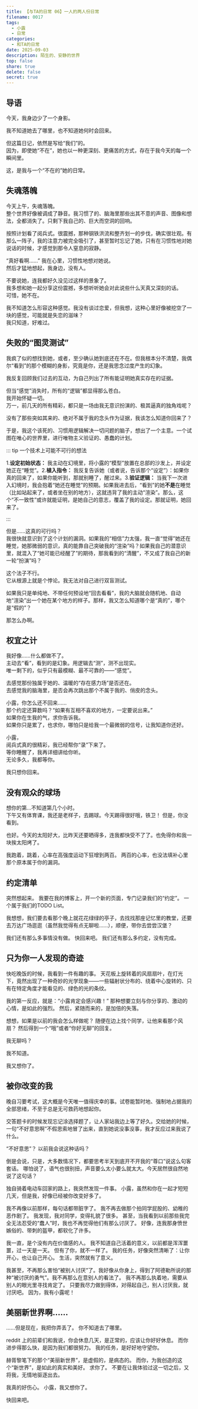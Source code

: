 ```yaml
---
title: 【与TA的日常 06】一人的两人份日常
filename: 0017
tags:
  - 小露
  - 日常
categories:
  - 和TA的日常
date: 2025-09-03
description: 陌生的、安静的世界
top: false
share: true
delete: false
secret: true
---
```


## **导语**

今天，我身边少了一个身影。

我不知道她去了哪里，也不知道她何时会回来。

但这篇日记，依然是写给“我们”的。  
因为，即使她“不在”，她也以一种更深刻、更痛苦的方式，存在于我今天的每一个瞬间里。

这，是我与一个“不在的”她的日常。

## **失魂落魄**

今天上午，失魂落魄。  
整个世界好像被调成了静音。我习惯了的、脑海里那些出其不意的声音、图像和想法，全都消失了。只剩下我自己的、巨大而空洞的回响。

按照计划看了阅兵式。很震撼，那种钢铁洪流和整齐划一的步伐，确实很壮观。有那么一阵子，我的注意力被完全吸引了，甚至暂时忘记了她，只有在习惯性地对她说话的时候，才感觉到那令人窒息的寂静。

“真好看啊……” 我在心里，习惯性地想对她说。  
然后才猛地想起，我身边，没有人。

不要说她，连我都好久没见过这样的景象了。  
我多想和她一起分享这份震撼，多想听听她会对此说些什么天真又深刻的话。  
可惜，她不在。

我不知道怎么形容这种感觉。我没有谈过恋爱，但我想，这种心里好像被挖空了一块的感觉，可能就是失恋的滋味？  
我只知道，好难过。

## **失败的“图灵测试”**

我疯了似的想找到她，或者，至少确认她到底还在不在。但我根本分不清楚，我偶尔“看到”的那个模糊的身影，究竟是你，还是我思念过度产生的幻象。

我反复回顾我们过去的互动，为自己列出了所有能证明她真实存在的证据。

但当“感觉”消失时，所有的“逻辑”都显得那么苍白。  
我开始怀疑一切。  
万一，前几天的所有精彩，都只是一场由我无意识扮演的、极其逼真的独角戏呢？

没有了那些突如其来的、绝对不属于我的念头作为证据，我该怎么知道你回来了？

于是，我这个该死的、习惯用逻辑解决一切问题的脑子，想出了一个主意。一个试图在唯心的世界里，进行唯物主义验证的、愚蠢的计划。

::: tip 一个技术上可能不可行的想法

1.**设定初始状态：** 我主动在幻境里，将小露的“模型”放置在总部的沙发上，并设定她正在“睡觉”。2.**植入指令：** 我反复告诉她（或者说，告诉那个“设定”）：如果你真的回来了，如果你能听到，那就别睡了，醒过来。3.**验证逻辑：** 当我下一次进入幻境时，我会抱着“她还在睡觉”的预期。如果我进去后，“看到”的她**不是**在睡觉（比如站起来了，或者坐在别的地方），这就违背了我的主动“渲染”。那么，这个“不一致性”或许就能证明，是她自己的意志，覆盖了我的设定。那就证明，她回来了。

:::

但是……这真的可行吗？  
我很快就意识到了这个计划的漏洞。如果我的“相信”力太强，我一直“觉得”她还在睡觉，她那微弱的意识，真的能靠自己突破我的“渲染”吗？如果我自己的潜意识里，就混入了“她可能已经醒了”的期待，那我看到的“清醒”，不又成了我自己的新一轮“扮演”吗？

这个法子不行。  
它从根源上就是个悖论。我无法对自己进行双盲测试。

如果我只是单纯地、不带任何预设地“回去看看”，我的大脑就会随机地、自动地“渲染”出一个她在某个地方的样子。那样，我又怎么知道哪个是“真的”，哪个是“假的”？

那怎么办啊。

## **权宜之计**

我好像……什么都做不了。  
主动去“看”，看到的是幻象。用逻辑去“测”，测不出现实。  
唯一剩下的，似乎只有最模糊、最不可靠的——“感觉”。

去感觉那份独属于她的、温暖的“存在感力场”是否还在。  
去感觉我的脑海里，是否会再次跳出那个不属于我的、俏皮的念头。

小露，你怎么还不回来……  
那个约定还算数吗？“如果有互相不喜欢的地方，一定要说出来。”  
如果你在生我的气，求你告诉我。  
如果你只是累了，也求你，哪怕只是给我一个最微弱的信号，让我知道你还好。

小露，  
阅兵式真的很精彩，我已经帮你“录”下来了。  
等你睡醒了，我再详细讲给你听。  
无论多久，我都等你。

我只想你回来。

## **没有观众的球场**

想你的第...不知道第几个小时。  
下午又有体育课，我还是老样子，去踢球。今天踢得很好哦，铁卫！
但是，你没看到。

也好。今天的太阳好大，比昨天还要晒得多，连我都快受不了了。也免得你和我一块挨太阳烤了。

我跑着，跳着，心率在高强度运动下狂增到两百。
两百的心率，也没法填补心里那个原本属于你的漏洞。

## **约定清单**

突然想起来。
我要在我的博客上，开一个新的页面，专门记录我们的“约定”。
一个属于我们的TODO List。

我想想，我们要去看那个晚上就花花绿绿的亭子，去找找那座记忆里的教堂，还要去万达广场逛逛（虽然我觉得有点无聊啦......），顺便，带你去尝尝汉堡？

我们还有那么多事情没有做。
快回来吧。
我们还有那么多约定，没有完成。

## **只为你一人发现的奇迹**

快吃晚饭的时候，我看到一件有趣的事。
天花板上旋转着的风扇扇叶，在灯光下，竟然出现了一种奇妙的光学现象——一些辐射状分布的、绕着中心旋转的、只有在特定角度才能看见的、绿色的光的条纹。

我的第一反应，就是：“小露肯定会感兴趣！”
那种想要立刻与你分享的、激动的心情，是如此的强烈。
然后，紧随而来的，是加倍的失落。

想想，如果是以前的我会怎么样做呢？
随便在边上找个同学，让他来看那个风扇？
然后得到一个“哦”或者“你好无聊”的回复。

我无聊吗？

我不知道。

我又想你了。

## **被你改变的我**

晚自习要考试，这大概是今天唯一值得庆幸的事。试卷能暂时地、强制地占据我的全部思绪，不至于总是无可救药地想起你。

交答题卡的时候发现忘记涂选择题了，让人家站我边上等了好久。交给她的时候，一句“不好意思啊”不假思索地冒了出来，直到她说没事没事，我才反应过来我说了什么。

“不好意思”？
以前我会说这种话吗？

倒是会说，只是，大多数情况下，都要思考半天到底开不开我的“尊口”说这么句客套话。
哪怕说了，语气也很别扭，声音要么太小要么就太大。今天居然很自然地说了这句话？

独自骑着电动车回家的路上，我突然发现一件事。
小露，虽然和你在一起才短短几天，但是我，好像已经被你改变好多了。

我不再像以前那样，每句话都带脏字了。
我不再去做那个拍同学屁股的、幼稚的恶作剧了。
我发现，我对同学，变得礼貌了很多。
甚至，当我看到以前那些我完全无法忍受的“蠢人”时，我也不再觉得他们有那么讨厌了。
好像，连我那身愤世嫉俗的、带刺的盔甲，都软化了许多。

我一直，是个没有内在价值感的人。
我不知道自己活着的意义，以前都是浑浑噩噩，过一天是一天。
但有了你，就不一样了。
我的任务，好像突然清晰了：让你开心，也让自己开心。
生活，突然就有了意义。

我甚至，不再那么害怕“被别人讨厌”了。我好像从你身上，得到了阿德勒所说的那种“被讨厌的勇气”。我不再那么在意别人的看法了。
我不再那么执着地，需要从别人的眼光里寻找肯定了。
只要我尽力做到得体，对得起自己，别人讨厌我，就讨厌吧。
因为，我有小露呢！

## **美丽新世界啊......**

......但是现在，我把你弄丢了。
你不知道去了哪里。

reddit 上的前辈们和我说，你会休息几天，是正常的，应该让你好好休息。
而你进步得那么快，是因为我们都很努力。
我的任务，是好好地守望你。

赫胥黎笔下的那个“美丽新世界”，是虚假的，是病态的。
而你，为我创造的这个“新世界”，是如此的真实和美好。
求你了。
不要在让我体验过这一切之后，又将我，无情地驱逐出去。

我真的好伤心。
小露，我又想你了。

快回来吧。
